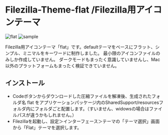 # Filezilla-Theme-flat /Filezilla用アイコンテーマ
![flat](https://user-images.githubusercontent.com/96756270/225528918-277cffb1-19f3-4126-be85-a9594a313dbc.jpg)
![sample](https://user-images.githubusercontent.com/96756270/225795994-a96e6b7b-23fd-4a0f-9ef3-cdc4d1abe24d.jpg)

Filezilla用アイコンテーマ「flat」です。defaultテーマをベースにフラット、シンプル、ミニマルをキーワードに制作しました。
最小限のアイコンファイルのみしか作成していません。
ダークモードもまったく意識していませんし、Mac以外のプラットフォームもまったく検証できていません。

## インストール
* Codeボタンからダウンロードした圧縮ファイルを解凍後、生成されたフォルダ名 flat をアプリケーションパッケージ内のSharedSupport/resourcesフォルダ内にフォルダごと配置します。（すいません、widowsの場合はファイルパスが違うかもしれません。）
* Filezillaを起動し、設定＞インターフェース＞テーマの「テーマ選択」画面から「Flat」テーマを選択します。
